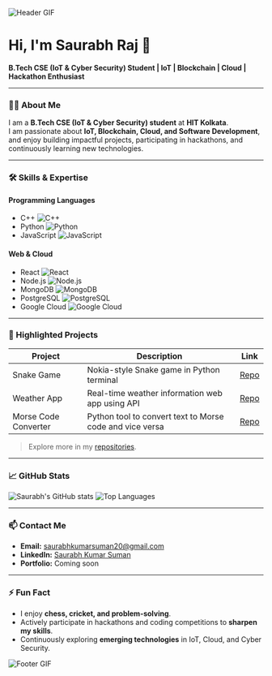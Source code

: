 <!-- Header GIF -->
![Header GIF](https://media.giphy.com/media/xT9IgG50Fb7Mi0prBC/giphy.gif)

# Hi, I'm Saurabh Raj 👋
**B.Tech CSE (IoT & Cyber Security) Student | IoT | Blockchain | Cloud | Hackathon Enthusiast**

---

### 👨‍💻 About Me
I am a **B.Tech CSE (IoT & Cyber Security) student** at **HIT Kolkata**.  
I am passionate about **IoT, Blockchain, Cloud, and Software Development**, and enjoy building impactful projects, participating in hackathons, and continuously learning new technologies.  

---

### 🛠️ Skills & Expertise

#### Programming Languages
- C++ ![C++](https://img.shields.io/badge/C++-90%25-blue?style=for-the-badge)
- Python ![Python](https://img.shields.io/badge/Python-95%25-yellow?style=for-the-badge)
- JavaScript ![JavaScript](https://img.shields.io/badge/JavaScript-85%25-yellowgreen?style=for-the-badge)

#### Web & Cloud
- React ![React](https://img.shields.io/badge/React-90%25-blue?style=for-the-badge)
- Node.js ![Node.js](https://img.shields.io/badge/Node.js-85%25-green?style=for-the-badge)
- MongoDB ![MongoDB](https://img.shields.io/badge/MongoDB-80%25-darkgreen?style=for-the-badge)
- PostgreSQL ![PostgreSQL](https://img.shields.io/badge/PostgreSQL-80%25-blue?style=for-the-badge)
- Google Cloud ![Google Cloud](https://img.shields.io/badge/Google_Cloud-75%25-blue?style=for-the-badge)

---

### 📂 Highlighted Projects
| Project | Description | Link |
|---------|-------------|------|
| Snake Game | Nokia-style Snake game in Python terminal | [Repo](https://github.com/saurabhkumarsuman20/Snake_game) |
| Weather App | Real-time weather information web app using API | [Repo](https://github.com/saurabhkumarsuman20/Weather_app) |
| Morse Code Converter | Python tool to convert text to Morse code and vice versa | [Repo](https://github.com/saurabhkumarsuman20/MORSE_CODE_CONVERTER) |

> Explore more in my [repositories](https://github.com/saurabhkumarsuman20?tab=repositories).

---

### 📈 GitHub Stats
![Saurabh's GitHub stats](https://github-readme-stats.vercel.app/api?username=saurabhkumarsuman20&show_icons=true&theme=dark)
![Top Languages](https://github-readme-stats.vercel.app/api/top-langs/?username=saurabhkumarsuman20&layout=compact&theme=dark)

---

### 📫 Contact Me
- **Email:** saurabhkumarsuman20@gmail.com  
- **LinkedIn:** [Saurabh Kumar Suman](https://www.linkedin.com/in/saurabhkumarsuman20/)  
- **Portfolio:** Coming soon  

---

### ⚡ Fun Fact
- I enjoy **chess, cricket, and problem-solving**.  
- Actively participate in hackathons and coding competitions to **sharpen my skills**.  
- Continuously exploring **emerging technologies** in IoT, Cloud, and Cyber Security.

![Footer GIF](https://media.giphy.com/media/3o6Zt6ML6BklcajjsA/giphy.gif)
